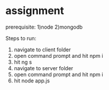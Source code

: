 # assignment

prerequisite:
1)node
2)mongodb

Steps to run:
1) navigate to client folder
2) open command prompt and hit npm i
3) hit ng s
3) navigate to server folder
4) open command prompt and hit npm i
5) hit node app.js